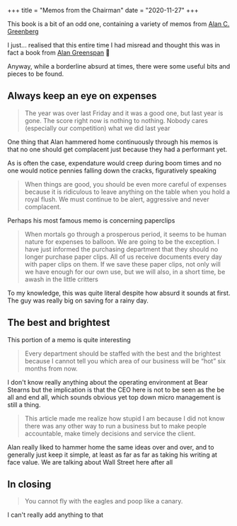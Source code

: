 +++
title = "Memos from the Chairman"
date = "2020-11-27"
+++

This book is a bit of an odd one, containing a variety of memos from [Alan C. Greenberg](https://en.wikipedia.org/wiki/Alan_C._Greenberg)

I just... realised that this entire time I had misread and thought this was in fact a book from [Alan Greenspan](https://en.wikipedia.org/wiki/Alan_Greenspan) 🤦

Anyway, while a borderline absurd at times, there were some useful bits and pieces to be found.

## Always keep an eye on expenses

> The year was over last Friday and it was a good one, but last year is gone. The score right now is nothing to nothing. Nobody cares (especially our competition) what we did last year

One thing that Alan hammered home continuously through his memos is that no one should get complacent just because they had a performant yet.

As is often the case, expendature would creep during boom times and no one would notice pennies falling down the cracks, figuratively speaking

> When things are good, you should be even more careful of expenses because it is ridiculous to leave anything on the table when you hold a royal flush. We must continue to be alert, aggressive and never complacent.

Perhaps his most famous memo is concerning paperclips

> When mortals go through a prosperous period, it seems to be human nature for expenses to balloon. We are going to be the exception. I have just informed the purchasing department that they should no longer purchase paper clips. All of us receive documents every day with paper clips on them. If we save these paper clips, not only will we have enough for our own use, but we will also, in a short time, be awash in the little critters

To my knowledge, this was quite literal despite how absurd it sounds at first. The guy was really big on saving for a rainy day.

## The best and brightest

This portion of a memo is quite interesting

> Every department should be staffed with the best and the brightest because I cannot tell you which area of our business will be “hot” six months from now.

I don't know really anything about the operating environment at Bear Stearns but the implication is that the CEO here is not to be seen as the be all and end all, which sounds obvious yet top down micro management is still a thing.

> This article made me realize how stupid I am because I did not know there was any other way to run a business but to make people accountable, make timely decisions and service the client.

Alan really liked to hammer home the same ideas over and over, and to generally just keep it simple, at least as far as far as taking his writing at face value. We are talking about Wall Street here after all

## In closing

> You cannot fly with the eagles and poop like a canary.

I can't really add anything to that